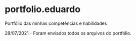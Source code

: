 # portfolio.eduardo

Portfólio das minhas competências e habilidades

28/07/2021 - Foram enviados todos os arquivos do portfólio.
